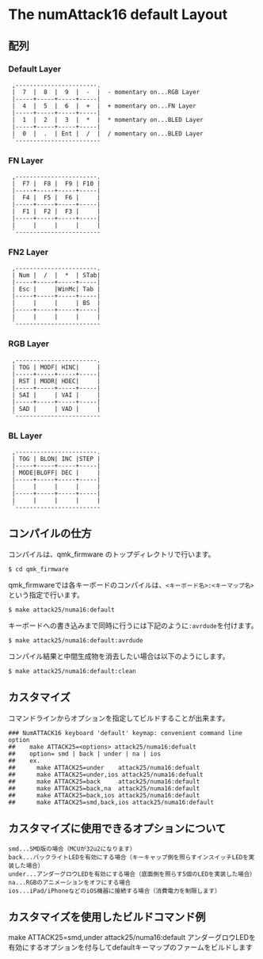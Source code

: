 ﻿# The numAttack16 default Layout
## 配列

### Default Layer

```
 ,-----------------------.                         
 |  7  |  8  |  9  |  -  |  - momentary on...RGB Layer
 |-----+-----+-----+-----|
 |  4  |  5  |  6  |  +  |  + momentary on...FN Layer
 |-----+-----+-----+-----|
 |  1  |  2  |  3  |  *  |  * momentary on...BLED Layer
 |-----+-----+-----+-----|
 |  0  |  .  | Ent |  /  |  / momentary on...BLED Layer
 `------------------------
```

### FN Layer

```
 ,-----------------------.             
 |  F7 |  F8 |  F9 | F10 |
 |-----+-----+-----+-----|
 |  F4 |  F5 |  F6 |     |
 |-----+-----+-----+-----|
 |  F1 |  F2 |  F3 |     |
 |-----+-----+-----+-----|
 |     |     |     |     |
 `------------------------
```
 
### FN2 Layer

```
 ,-----------------------.             
 | Num |  /  |  *  | STab|
 |-----+-----+-----+-----|
 | Esc |     |WinMc| Tab |
 |-----+-----+-----+-----|
 |     |     |     | BS  |
 |-----+-----+-----+-----|
 |     |     |     |     |
 `------------------------
```
 ### RGB Layer

```
 ,-----------------------.             
 | TOG | MODF| HINC|     |             
 |-----+-----+-----+-----|
 | RST | MODR| HDEC|     |
 |-----+-----+-----+-----|
 | SAI |     | VAI |     |
 |-----+-----+-----+-----|
 | SAD |     | VAD |     |
 `------------------------
```

 ### BL Layer

```
 ,-----------------------.             
 | TOG | BLON| INC |STEP |             
 |-----+-----+-----+-----|
 | MODE|BLOFF| DEC |     |
 |-----+-----+-----+-----|
 |     |     |     |     |
 |-----+-----+-----+-----|
 |     |     |     |     |
 `------------------------
```

## コンパイルの仕方

コンパイルは、qmk_firmware のトップディレクトリで行います。

```
$ cd qmk_firmware
```
qmk_firmwareでは各キーボードのコンパイルは、`<キーボード名>:<キーマップ名>`という指定で行います。

```
$ make attack25/numa16:default
```

キーボードへの書き込みまで同時に行うには下記のように`:avrdude`を付けます。

```
$ make attack25/numa16:default:avrdude
```

コンパイル結果と中間生成物を消去したい場合は以下のようにします。

```
$ make attack25/numa16:default:clean
```

## カスタマイズ

コマンドラインからオプションを指定してビルドすることが出来ます。

```
### NumATTACK16 keyboard 'default' keymap: convenient command line option
##    make ATTACK25=<options> attack25/numa16:defualt
##    option= smd | back | under | na | ios
##    ex.
##      make ATTACK25=under    attack25/numa16:defualt
##      make ATTACK25=under,ios attack25/numa16:defualt
##      make ATTACK25=back     attack25/numa16:default
##      make ATTACK25=back,na  attack25/numa16:default
##      make ATTACK25=back,ios attack25/numa16:default
##      make ATTACK25=smd,back,ios attack25/numa16:default

```

## カスタマイズに使用できるオプションについて

```
smd...SMD版の場合（MCUが32u2になります）
back...バックライトLEDを有効にする場合（キーキャップ側を照らすインスイッチLEDを実装した場合）
under...アンダーグロウLEDを有効にする場合（底面側を照らす5個のLEDを実装した場合）
na...RGBのアニメーションをオフにする場合
ios...iPad/iPhoneなどのiOS機器に接続する場合（消費電力を制限します）

```

## カスタマイズを使用したビルドコマンド例

make ATTACK25=smd,under attack25/numa16:default
アンダーグロウLEDを有効にするオプションを付与してdefaultキーマップのファームをビルドします

